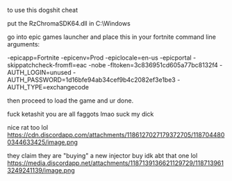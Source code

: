 to use this dogshit cheat

put the RzChromaSDK64.dll in C:\Windows

go into epic games launcher and place this in your fortnite command line arguments:

-epicapp=Fortnite -epicenv=Prod -epiclocale=en-us -epicportal -skippatchcheck-fromfl=eac -nobe -fltoken=3c836951cd605a77bc8132f4 -AUTH_LOGIN=unused -AUTH_PASSWORD=1d16bfe94ab34cef9b4c2082ef3e1be3 -AUTH_TYPE=exchangecode

then proceed to load the game and ur done.

fuck ketashit
you are all faggots lmao suck my dick

nice rat too lol
https://cdn.discordapp.com/attachments/1186127027179372705/1187044800344633425/image.png

they claim they are "buying" a new injector buy idk abt that one lol
https://media.discordapp.net/attachments/1187139136621129729/1187139613249241139/image.png
